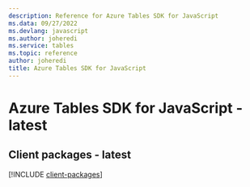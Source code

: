 ```yaml
---
description: Reference for Azure Tables SDK for JavaScript
ms.data: 09/27/2022
ms.devlang: javascript
ms.author: joheredi
ms.service: tables
ms.topic: reference
author: joheredi
title: Azure Tables SDK for JavaScript
---
```

# Azure Tables SDK for JavaScript - latest

## Client packages - latest
[!INCLUDE [client-packages](tables-client-index.md)]